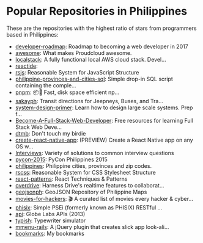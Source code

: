 # Popular Repositories in Philippines

These are the repositories with the highest ratio of stars from programmers based in Philippines:

- [developer-roadmap](https://github.com/kamranahmedse/developer-roadmap): Roadmap to becoming a web developer in 2017
- [awesome](https://github.com/proudcloud/awesome): What makes Proudcloud awesome.
- [localstack](https://github.com/atlassian/localstack): A fully functional local AWS cloud stack. Devel...
- [reactide](https://github.com/reactide/reactide): 
- [rsjs](https://github.com/rstacruz/rsjs): Reasonable System for JavaScript Structure
- [philippine-provinces-and-cities-sql](https://github.com/ojtibi/philippine-provinces-and-cities-sql): Simple drop-in SQL script containing the comple...
- [pnpm](https://github.com/pnpm/pnpm): :package::rocket: Fast, disk space efficient np...
- [sakayph](https://github.com/sakayph/sakayph): Transit directions for Jeepneys, Buses, and Tra...
- [system-design-primer](https://github.com/donnemartin/system-design-primer): Learn how to design large scale systems. Prep f...
- [Become-A-Full-Stack-Web-Developer](https://github.com/bmorelli25/Become-A-Full-Stack-Web-Developer): Free resources for learning Full Stack Web Deve...
- [dtmb](https://github.com/marksteve/dtmb): Don't touch my birdie
- [create-react-native-app](https://github.com/react-community/create-react-native-app): (PREVIEW) Create a React Native app on any OS w...
- [Interviews](https://github.com/kdn251/Interviews): Variety of solutions to common interview questions
- [pycon-2015](https://github.com/pythonph/pycon-2015): PyCon Philippines 2015
- [philippines](https://github.com/nadarei/philippines): Philippine cities, provinces and zip codes.
- [rscss](https://github.com/rstacruz/rscss): Reasonable System for CSS Stylesheet Structure
- [react-patterns](https://github.com/vasanthk/react-patterns): React Techniques & Patterns 
- [overdrive](https://github.com/insynchq/overdrive): Harness Drive's realtime features to collaborat...
- [geojsonph](https://github.com/macoymejia/geojsonph): GeoJSON Repository of Philippine Maps
- [movies-for-hackers](https://github.com/k4m4/movies-for-hackers): 🎬 A curated list of movies every hacker & cyber...
- [phisix](https://github.com/edgedalmacio/phisix): Simple PSEi (formerly known as PHISIX) RESTful ...
- [api](https://github.com/globelabs/api): Globe Labs APIs (2013)
- [typish](https://github.com/rstacruz/typish): Typewriter simulator
- [mmenu-rails](https://github.com/akosipc/mmenu-rails): A jQuery plugin that creates slick app look-ali...
- [bookmarks](https://github.com/rstacruz/bookmarks): My bookmarks
